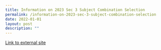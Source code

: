 ```yaml
---
title: Information on 2023 Sec 3 Subject Combination Selection
permalink: /information-on-2023-sec-3-subject-combination-selection
date: 2022-01-01
layout: post
description: ""
---
```

<a href="https://sites.google.com/moe.edu.sg/aiss-sec3-subjects-combination">Link to external site</a>
